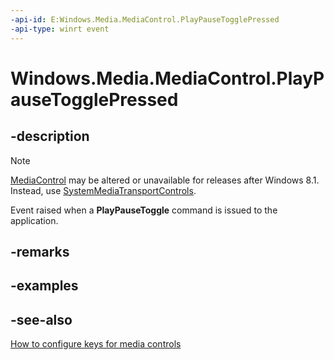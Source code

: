 ```yaml
---
-api-id: E:Windows.Media.MediaControl.PlayPauseTogglePressed
-api-type: winrt event
---
```


<!-- Event syntax
static public event Windows.Foundation.EventHandler PlayPauseTogglePressed<object>
-->

# Windows.Media.MediaControl.PlayPauseTogglePressed

## -description
> [!NOTE]
> [MediaControl](mediacontrol.md) may be altered or unavailable for releases after Windows 8.1. Instead, use [SystemMediaTransportControls](systemmediatransportcontrols.md).

Event raised when a **PlayPauseToggle** command is issued to the application.

## -remarks


## -examples

## -see-also
[How to configure keys for media controls](http://msdn.microsoft.com/en-us/library/windows/apps/hh452722.aspx)
